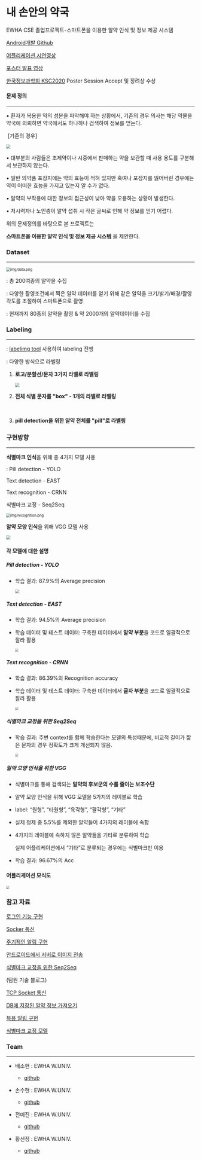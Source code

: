 # 내 손안의 약국
EWHA CSE 졸업프로젝트-스마트폰을 이용한 알약 인식 및 정보 제공 시스템

[Android개발 Github](https://github.com/sonsuhyune/PillProject_androidApp) 
​                                          

[어플리케이션 시연영상](https://youtu.be/qbGNYfPwMvA) 

[포스터 발표 영상](https://youtu.be/UklIpp0yBKc)

[한국정보과학회 KSC2020](http://ksc2020.kiise.or.kr/wp/Home.asp) Poster Session Accept 및 장려상 수상
                   





#### 문제 정의

------------------------------------------------------

▪ 환자가 복용한 약의 성분을 파악해야 하는 상황에서, 기존의 경우 의사는 해당 약물을 약국에 의뢰하면 약국에서도 하나하나 검색하여 정보를 얻는다. 

​    [기존의 경우]

<img src="img/pill.PNG" style="zoom:67%;" />

▪ 대부분의 사람들은 조제약이나 시중에서 판매하는 약을 보관할 때 사용 용도를 구분해서 보관하지 않는다. 

▪ 일반 의약품 포장지에는 약의 효능이 적혀 있지만 혹여나 포장지를 잃어버린 경우에는 약이 어떠한 효능을 가지고 있는지 알 수가 없다. 

▪ 알약의 부작용에 대한 정보의 접근성이 낮아 약을 오용하는 상황이 발생한다. 

▪ 저시력자나 노인층이 알약 섭취 시 작은 글씨로 인해 약 정보를 얻기 어렵다.



위의 문제정의를 바탕으로 본 프로젝트는

**스마트폰을 이용한 알약 인식 및 정보 제공 시스템** 을 제안한다.



   

   

   

### Dataset

-------------------------------



 <img src="https://lh5.googleusercontent.com/6KXleiAT1S5vyYVen3rw__xaQovIlKSczM9QQ1ja3chD_LySSG-exdOYuA54ZyC4znanV5iUHW541z_TdaUwChqlj5mPqAk9WSVtHlrAhzcBB40lFRUvxqaZsEhThhJg" alt="img/data.png" style="zoom:67%;" />



 : 총 200여종의 알약을 수집

 : 다양한 촬영조건에서 찍은 알약 데이터를 얻기 위해 같은 알약을 크기/밝기/배경/촬영각도를 조절하여 스마트폰으로 촬영

: 현재까지 80종의 알약을 촬영 & 약 2000개의 알약데이터를 수집

  

  

### Labeling

------------------------------------------------------------------------

: [labelimg tool](https://github.com/tzutalin/labelImg) 사용하여 labeling 진행

: 다양한 방식으로 라벨링

1. **로고/분할선/문자 3가지 라벨로 라벨링**

   <img src="img/labeling1.png" style="zoom: 67%;" />



2. **전체 식별 문자를 "box" - 1개의 라벨로 라벨링**

​     

3. **pill detection을 위한 알약 전체를 "pill"로 라벨링**

  

  



### 구현방향

-------------------------------------

**식별마크 인식**을 위해 총 4가지 모델 사용

: Pill detection - YOLO

  Text detection - EAST

  Text recognition - CRNN

  식별마크 교정 - Seq2Seq

<img src="img/recognition.PNG" alt="img/recognition.png" style="zoom:67%;" />



**알약 모양 인식**을 위해 VGG 모델 사용

<img src="img/shape.PNG" style="zoom:67%;" />



#### 각 모델에 대한 설명

##### Pill detection - YOLO

- 학습 결과: 87.9%의 Average precision

  <img src="img/yolo.PNG" style="zoom:67%;" />

##### Text detection - EAST

* 학습 결과: 94.5%의 Average precision     

* 학습 데이터 및 테스트 데이터: 구축한 데이터에서 **알약 부분**을 코드로 일괄적으로 잘라 활용

  <img src="img/east.PNG" style="zoom:50%;" />

##### Text recognition - CRNN

* 학습 결과: 86.39%의 Recognition accuracy     

* 학습 데이터 및 테스트 데이터: 구축한 데이터에서 **글자 부분**을 코드로 일괄적으로 잘라 활용

  <img src="img/crnn.PNG" style="zoom:50%;" />

##### 식별마크 교정을 위한 Seq2Seq

* 학습 결과: 주변 context를 함께 학습한다는 모델의 특성때문에, 비교적 길이가 짧은 문자의 경우 정확도가 크게 개선되지 않음. 

  <img src="img/result.PNG" style="zoom:50%;" />

##### 알약 모양 인식을 위한 VGG

* 식별마크를 통해 검색되는 **알약의 후보군의 수를 줄이는 보조수단**

* 알약 모양 인식을 위해 VGG 모델을 5가지의 레이블로 학습

* label: “원형”, “타원형”, “육각형”, “팔각형”, “기타” 

* 실제 정제 중 5.5%를 제외한 알약들이 4가지의 레이블에 속함

* 4가지의 레이블에 속하지 않은 알약들을 기타로 분류하여 학습 

  실제 어플리케이션에서 “기타”로 분류되는 경우에는 식별마크만 이용

* 학습 결과: 96.67%의 Acc



#### 어플리케이션 모식도

<img src="img/모식도.PNG" style="zoom:50%;" />



### 참고 자료

[로그인 기능 구현](https://cholol.tistory.com/397?category=572900)

[Socker 통신](https://m.blog.naver.com/PostView.nhn?blogId=davincigo&logNo=60144475819&proxyReferer=https:%2F%2Fwww.google.co.kr%2F)

[주기적인 알림 구현](https://drcarter.tistory.com/152)

[안드로이드에서 서버로 이미지 전송](https://gyjmobile.tistory.com/entry/Bitmap-%EC%9D%B4%EB%AF%B8%EC%A7%80%EB%A5%BC-byte%EB%A1%9C-%EB%B0%94%EB%A1%9C-%EB%B3%B4%EB%82%B8%EB%8B%A4%EA%B3%A0-%EA%B7%B8%EA%B2%83%EB%8F%84-%EC%86%8C%EC%BC%93%EC%9C%BC%EB%A1%9C)

[식별마크 교정을 위한 Seq2Seq](https://github.com/mdcramer/Deep-Speeling)

(팀원 기술 블로그)

[TCP Socket 통신](https://hwanglex.tistory.com/5 )

[DB에 저장된 알약 정보 가져오기](https://coding-and-ai.tistory.com/5)

[복용 알림 구현](https://suhyune-story.tistory.com/4)

[식별마크 교정 모델](https://run-jinyeah.tistory.com/5)

### Team

-------------------------------------

* 배소현 : EWHA W.UNIV.
  * [github](https://github.com/so-hyeun)

* 손수현 : EWHA W.UNIV.
  * [github](https://github.com/sonsuhyune)

* 전예진 : EWHA W.UNIV.
  * [github](https://github.com/YeJinJeon)

* 황선정 : EWHA W.UNIV.
  * [github](https://github.com/SeonjeongHwang)
